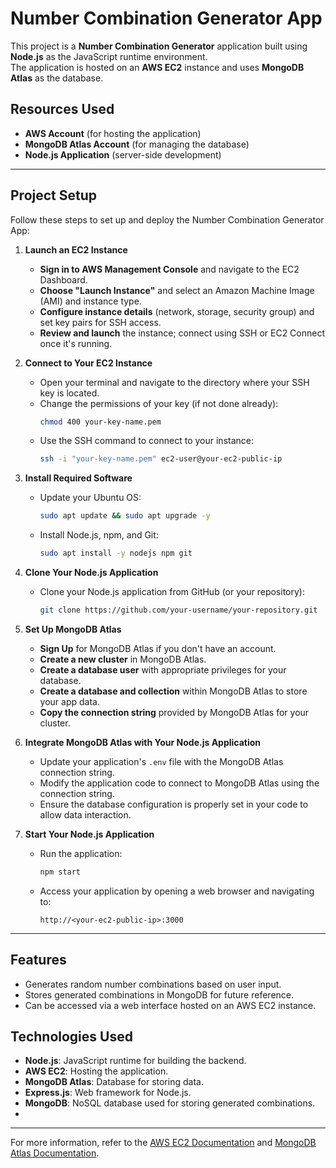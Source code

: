 # Number Combination Generator App

This project is a **Number Combination Generator** application built using **Node.js** as the JavaScript runtime environment.  
The application is hosted on an **AWS EC2** instance and uses **MongoDB Atlas** as the database.

## Resources Used

- **AWS Account** (for hosting the application)
- **MongoDB Atlas Account** (for managing the database)
- **Node.js Application** (server-side development)
---
## Project Setup

Follow these steps to set up and deploy the Number Combination Generator App:

1. **Launch an EC2 Instance**  
   - **Sign in to AWS Management Console** and navigate to the EC2 Dashboard.  
   - **Choose "Launch Instance"** and select an Amazon Machine Image (AMI) and instance type.  
   - **Configure instance details** (network, storage, security group) and set key pairs for SSH access.  
   - **Review and launch** the instance; connect using SSH or EC2 Connect once it's running.

2. **Connect to Your EC2 Instance**  
   - Open your terminal and navigate to the directory where your SSH key is located.  
   - Change the permissions of your key (if not done already):  
     ```bash
     chmod 400 your-key-name.pem
     ```  
   - Use the SSH command to connect to your instance:  
     ```bash
     ssh -i "your-key-name.pem" ec2-user@your-ec2-public-ip
     ```

3. **Install Required Software**  
   - Update your Ubuntu OS:  
     ```bash
     sudo apt update && sudo apt upgrade -y
     ```  
   - Install Node.js, npm, and Git:  
     ```bash
     sudo apt install -y nodejs npm git
     ```

4. **Clone Your Node.js Application**  
   - Clone your Node.js application from GitHub (or your repository):  
     ```bash
     git clone https://github.com/your-username/your-repository.git
     ```

5. **Set Up MongoDB Atlas**  
   - **Sign Up** for MongoDB Atlas if you don't have an account.  
   - **Create a new cluster** in MongoDB Atlas.  
   - **Create a database user** with appropriate privileges for your database.  
   - **Create a database and collection** within MongoDB Atlas to store your app data.  
   - **Copy the connection string** provided by MongoDB Atlas for your cluster.

6. **Integrate MongoDB Atlas with Your Node.js Application**  
   - Update your application's `.env` file with the MongoDB Atlas connection string.  
   - Modify the application code to connect to MongoDB Atlas using the connection string.  
   - Ensure the database configuration is properly set in your code to allow data interaction.

7. **Start Your Node.js Application**  
   - Run the application:  
     ```bash
     npm start
     ```  
   - Access your application by opening a web browser and navigating to:  
     ```
     http://<your-ec2-public-ip>:3000
     ```
---
## Features
- Generates random number combinations based on user input.
- Stores generated combinations in MongoDB for future reference.
- Can be accessed via a web interface hosted on an AWS EC2 instance.

## Technologies Used
- **Node.js**: JavaScript runtime for building the backend.
- **AWS EC2**: Hosting the application.
- **MongoDB Atlas**: Database for storing data.
- **Express.js**: Web framework for Node.js.
- **MongoDB**: NoSQL database used for storing generated combinations.
- 
---
For more information, refer to the [AWS EC2 Documentation](https://docs.aws.amazon.com/ec2/index.html) and [MongoDB Atlas Documentation](https://www.mongodb.com/docs/atlas/).
